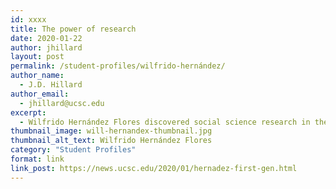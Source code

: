```yaml
---
id: xxxx
title: The power of research
date: 2020-01-22
author: jhillard
layout: post
permalink: /student-profiles/wilfrido-hernández/
author_name:
  - J.D. Hillard
author_email:
  - jhillard@ucsc.edu
excerpt:
  - Wilfrido Hernández Flores discovered social science research in the Culture and Achievement Collaborative, and it changed his life.
thumbnail_image: will-hernandex-thumbnail.jpg
thumbnail_alt_text: Wilfrido Hernández Flores
category: "Student Profiles"
format: link
link_post: https://news.ucsc.edu/2020/01/hernadez-first-gen.html
---
```

